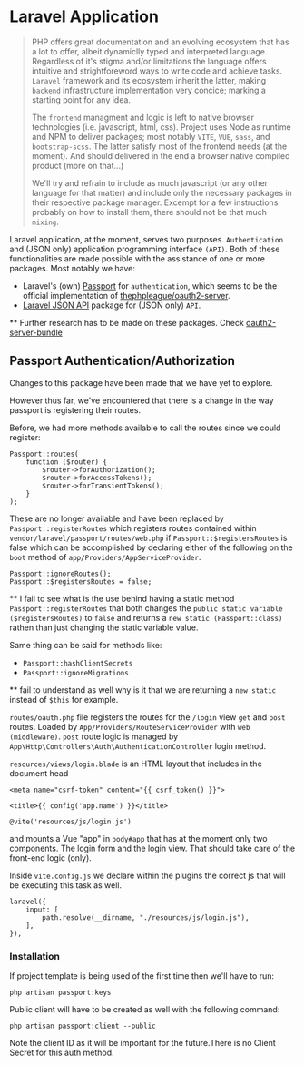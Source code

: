 # Laravel Application

> PHP offers great documentation and an evolving ecosystem that has a lot to offer, albeit dynamiclly typed and interpreted language.
> Regardless of it's stigma and/or limitations the language offers intuitive and strightforeword ways to write code and achieve tasks.
> `Laravel` framework and its ecosystem inherit the latter, making `backend` infrastructure implementation very concice; marking a starting point
> for any idea.
>
> The `frontend` managment and logic is left to native browser technologies (i.e. javascript, html, css).
> Project uses Node as runtime and NPM to deliver packages; most notably `VITE`, `VUE`, `sass`, and `bootstrap-scss`.
> The latter satisfy most of the frontend needs (at the moment). And should delivered in the end a browser native compiled product (more on that...)
>
> We'll try and refrain to include as much javascript (or any other language for that matter) and include only the necessary packages in their
> respective package manager. Excempt for a few instructions probably on how to install them, there should not be that much `mixing`.

Laravel application, at the moment, serves two purposes. `Authentication` and (JSON only) application programming interface `(API)`.
Both of these functionalities are made possible with the assistance of one or more packages. Most notably we have:

-   Laravel's (own) [Passport](https://github.com/laravel/passport) for `authentication`, which seems to be the official implementation of
    [thephpleague/oauth2-server](https://github.com/thephpleague/oauth2-server).
-   [Laravel JSON API](https://github.com/laravel-json-api/laravel) package for (JSON only) `API`.

\*\* Further research has to be made on these packages. Check [oauth2-server-bundle](https://github.com/thephpleague/oauth2-server-bundle)

## Passport Authentication/Authorization

Changes to this package have been made that we have yet to explore.

However thus far, we've encountered that there is a change in the way passport is registering their routes.

Before, we had more methods available to call the routes since we could register:

```
Passport::routes(
    function ($router) {
        $router->forAuthorization();
        $router->forAccessTokens();
        $router->forTransientTokens();
    }
);
```

These are no longer available and have been replaced by `Passport::registerRoutes` which registers routes contained within
`vendor/laravel/passport/routes/web.php` if `Passport::$registersRoutes` is false which can be accomplished by declaring either
of the following on the `boot` method of `app/Providers/AppServiceProvider`.

```
Passport::ignoreRoutes();
Passport::$registersRoutes = false;
```

\*\* I fail to see what is the use behind having a static method `Passport::registerRoutes` that both changes the `public static variable ($registersRoutes)` to `false` and returns a `new static (Passport::class)` rathen than just changing the static variable value.

Same thing can be said for methods like:

-   `Passport::hashClientSecrets`
-   `Passport::ignoreMigrations`

\*\* fail to understand as well why is it that we are returning a `new static` instead of `$this` for example.

`routes/oauth.php` file registers the routes for the `/login` view `get` and `post` routes.
Loaded by `App/Providers/RouteServiceProvider` with `web (middleware)`.
`post` route logic is managed by `App\Http\Controllers\Auth\AuthenticationController` login method.

`resources/views/login.blade` is an HTML layout that includes in the document head

```
<meta name="csrf-token" content="{{ csrf_token() }}">

<title>{{ config('app.name') }}</title>

@vite('resources/js/login.js')
```

and mounts a Vue "app" in `body#app` that has at the moment only two components. The login form and the login view. That should take care of the front-end logic (only).

Inside `vite.config.js` we declare within the plugins the correct js that will be executing this task as well.

```
laravel({
    input: [
        path.resolve(__dirname, "./resources/js/login.js"),
    ],
}),
```

### Installation

If project template is being used of the first time then we'll have to run:

```
php artisan passport:keys
```

Public client will have to be created as well with the following command:

```
php artisan passport:client --public
```

Note the client ID as it will be important for the future.There is no Client Secret for this auth method.
